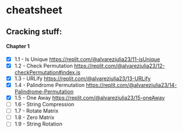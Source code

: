 # cheatsheet

## Cracking stuff:

#### Chapter 1 
- [x] 1.1 - Is Unique https://replit.com/@alvarezjulia23/11-isUnique
- [x] 1.2 - Check Permutation https://replit.com/@alvarezjulia23/12-checkPermutation#index.js
- [x] 1.3 - URLify https://replit.com/@alvarezjulia23/13-URLify
- [x] 1.4 - Palindrome Permutation https://replit.com/@alvarezjulia23/14-Palindrome-Permutation
- [x] 1.5 - One Away https://replit.com/@alvarezjulia23/15-oneAway
- [ ] 1.6 - String Compression
- [ ] 1.7 - Rotate Matrix
- [ ] 1.8 - Zero Matrix
- [ ] 1.9 - String Rotation 
